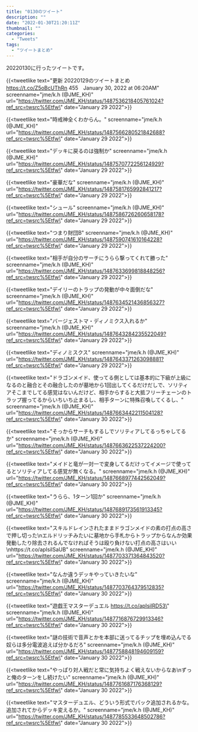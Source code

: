 ```yaml
---
title: "0130のツイート"
description: ""
date: "2022-01-30T21:20:11Z"
thumbnail: ""
categories:
  - "Tweets"
tags:
  - "ツイートまとめ"
---
```

20220130に行ったツイートです。
<!--more-->
{{<tweetlike text=\"更新 20220129のツイートまとめ https://t.co/Z5oBcUThRn 455　January 30, 2022 at 06:20AM\" screenname=\"jme/k.h (@JME_KH)\" url=\"https://twitter.com/JME_KH/status/1487536218405761024?ref_src=twsrc%5Etfw\" date=\"January 29 2022\">}}

{{<tweetlike text=\"時戒神全くわからん。\" screenname=\"jme/k.h (@JME_KH)\" url=\"https://twitter.com/JME_KH/status/1487566280521842688?ref_src=twsrc%5Etfw\" date=\"January 29 2022\">}}

{{<tweetlike text=\"デッキに戻るのは強制か\" screenname=\"jme/k.h (@JME_KH)\" url=\"https://twitter.com/JME_KH/status/1487570772256124929?ref_src=twsrc%5Etfw\" date=\"January 29 2022\">}}

{{<tweetlike text=\"豪華だな\" screenname=\"jme/k.h (@JME_KH)\" url=\"https://twitter.com/JME_KH/status/1487581765992841217?ref_src=twsrc%5Etfw\" date=\"January 29 2022\">}}

{{<tweetlike text=\"シュール\" screenname=\"jme/k.h (@JME_KH)\" url=\"https://twitter.com/JME_KH/status/1487586726260658178?ref_src=twsrc%5Etfw\" date=\"January 29 2022\">}}

{{<tweetlike text=\"つまり財団B\" screenname=\"jme/k.h (@JME_KH)\" url=\"https://twitter.com/JME_KH/status/1487590741610164228?ref_src=twsrc%5Etfw\" date=\"January 29 2022\">}}

{{<tweetlike text=\"相手が自分のサーチにうらら撃ってくれて勝った\" screenname=\"jme/k.h (@JME_KH)\" url=\"https://twitter.com/JME_KH/status/1487633699818848256?ref_src=twsrc%5Etfw\" date=\"January 29 2022\">}}

{{<tweetlike text=\"デイリーのトラップの発動が中々面倒だな\" screenname=\"jme/k.h (@JME_KH)\" url=\"https://twitter.com/JME_KH/status/1487634521436856327?ref_src=twsrc%5Etfw\" date=\"January 29 2022\">}}

{{<tweetlike text=\"バージェストマ・ディノミクス入れるか\" screenname=\"jme/k.h (@JME_KH)\" url=\"https://twitter.com/JME_KH/status/1487643284235522049?ref_src=twsrc%5Etfw\" date=\"January 29 2022\">}}

{{<tweetlike text=\"ディノミスクス\" screenname=\"jme/k.h (@JME_KH)\" url=\"https://twitter.com/JME_KH/status/1487643371263098881?ref_src=twsrc%5Etfw\" date=\"January 29 2022\">}}

{{<tweetlike text=\"ドラゴンメイド、使ってる側としては基本的に下級が上級になるのと融合とその融合したのが墓地から1回出してくるだけだしで、ソリティアそこまでしてる感覚はないんだけど、相手からすると大抵フリーチェーンのトラップ握ってるからいちいち止まるし、相手ターンに特殊召喚してくるし、\" screenname=\"jme/k.h (@JME_KH)\" url=\"https://twitter.com/JME_KH/status/1487663442211504128?ref_src=twsrc%5Etfw\" date=\"January 30 2022\">}}

{{<tweetlike text=\"そっからサーチもするしでソリティアしてるっちゃしてるか\" screenname=\"jme/k.h (@JME_KH)\" url=\"https://twitter.com/JME_KH/status/1487663622537224200?ref_src=twsrc%5Etfw\" date=\"January 30 2022\">}}

{{<tweetlike text=\"メイドと竜が一対一で変身してるだけってイメージで使ってるとソリティアしてる感覚が無くなる。\" screenname=\"jme/k.h (@JME_KH)\" url=\"https://twitter.com/JME_KH/status/1487668977442562049?ref_src=twsrc%5Etfw\" date=\"January 30 2022\">}}

{{<tweetlike text=\"うらら、1ターン1回か\" screenname=\"jme/k.h (@JME_KH)\" url=\"https://twitter.com/JME_KH/status/1487689173561913345?ref_src=twsrc%5Etfw\" date=\"January 30 2022\">}}

{{<tweetlike text=\"スキルドレインされたままドラゴンメイドの素の打点の高さで押し切った\nエルドリッチみたいに墓地から手札からトラップからなんか効果発動したり除去されるんでなければそうは殴り負けない打点の高さはいい\nhttps://t.co/apIsilSaUB\" screenname=\"jme/k.h (@JME_KH)\" url=\"https://twitter.com/JME_KH/status/1487703371364843520?ref_src=twsrc%5Etfw\" date=\"January 30 2022\">}}

{{<tweetlike text=\"なんか違うデッキやっていきたいな\" screenname=\"jme/k.h (@JME_KH)\" url=\"https://twitter.com/JME_KH/status/1487703764379512835?ref_src=twsrc%5Etfw\" date=\"January 30 2022\">}}

{{<tweetlike text=\"遊戯王マスターデュエル https://t.co/apIsilRD53\" screenname=\"jme/k.h (@JME_KH)\" url=\"https://twitter.com/JME_KH/status/1487716876729913346?ref_src=twsrc%5Etfw\" date=\"January 30 2022\">}}

{{<tweetlike text=\"謎の技術で音声とかを本部に送ってるチップを埋め込んでる奴らは多分電波追えば分かるだろ\" screenname=\"jme/k.h (@JME_KH)\" url=\"https://twitter.com/JME_KH/status/1487758848194609159?ref_src=twsrc%5Etfw\" date=\"January 30 2022\">}}

{{<tweetlike text=\"やっぱり対人戦だと常に気持ちよく戦えないからなあ\nずっと俺のターンをし続けたい\" screenname=\"jme/k.h (@JME_KH)\" url=\"https://twitter.com/JME_KH/status/1487761687176368129?ref_src=twsrc%5Etfw\" date=\"January 30 2022\">}}

{{<tweetlike text=\"マスターデュエル、どういう形式でパック追加されるかな。追加されてからデッキ変えるか。\" screenname=\"jme/k.h (@JME_KH)\" url=\"https://twitter.com/JME_KH/status/1487785533648502786?ref_src=twsrc%5Etfw\" date=\"January 30 2022\">}}

